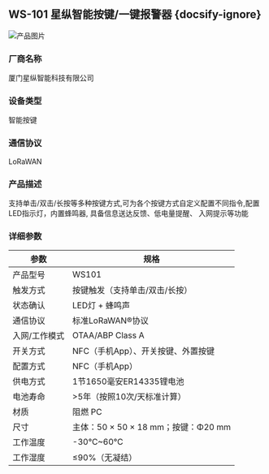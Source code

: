 ## WS-101 星纵智能按键/一键报警器  {docsify-ignore} 

![产品图片](https://www.milesight.cn/wp-content/uploads/2021/06/ws101-product-1.png)

### 厂商名称
厦门星纵智能科技有限公司

### 设备类型
智能按键

### 通信协议
LoRaWAN

### 产品描述

支持单击/双击/长按等多种按键方式,可为各个按键方式自定义配置不同指令,配置LED指示灯，内置蜂鸣器,
                                   具备信息送达反馈、低电量提醒、
                                    入网提示等功能
### 详细参数

|参数|规格|
|-|-|
|产品型号|WS101|
|触发方式|按键触发（支持单击/双击/长按）|
|状态确认|LED灯 + 蜂鸣声|
|通信协议|标准LoRaWAN®协议|
|入网/工作模式|OTAA/ABP Class A|
|开关方式|NFC（手机App）、开关按键、外置按键|
|配置方式|NFC（手机App）|
|供电方式|1节1650毫安ER14335锂电池|
|电池寿命|>5年（按照10次/天标准计算）|
|材质|阻燃 PC|
|尺寸|主体：50 × 50 × 18 mm；按键：Φ20 mm|
|工作温度|-30℃~60℃|
|工作湿度|≤90%（无凝结）|





